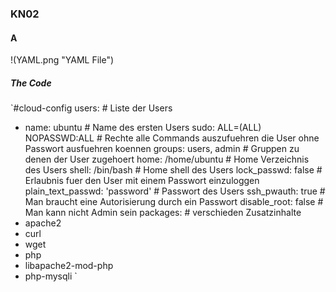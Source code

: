 ### KN02
#### A
!(YAML.png "YAML File")

##### The Code
`#cloud-config
users: # Liste der Users
  - name: ubuntu # Name des ersten Users
    sudo: ALL=(ALL) NOPASSWD:ALL # Rechte alle Commands auszufuehren die User ohne Passwort ausfuehren koennen
    groups: users, admin # Gruppen zu denen der User zugehoert
    home: /home/ubuntu # Home Verzeichnis des Users
    shell: /bin/bash # Home shell des Users
    lock_passwd: false # Erlaubnis fuer den User mit einem Passwort einzuloggen
    plain_text_passwd: 'password' # Passwort des Users
ssh_pwauth: true # Man braucht eine Autorisierung durch ein Passwort
disable_root: false # Man kann nicht Admin sein
packages: # verschieden Zusatzinhalte
  - apache2 
  - curl 
  - wget 
  - php 
  - libapache2-mod-php 
  - php-mysqli
 `
